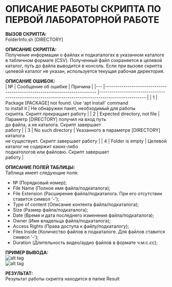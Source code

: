 # ОПИСАНИЕ РАБОТЫ СКРИПТА ПО ПЕРВОЙ ЛАБОРАТОРНОЙ РАБОТЕ  
**ВЫЗОВ СКРИПТА:**  
FolderInfo.sh [DIRECTORY]  

**ОПИСАНИЕ СКРИПТА:**  
Получение информации о файлах и подкаталогах в указанном каталоге в табличном формате (CSV). Полученный файл сохраняется в целевой каталог, путь до файла выводится в консоль. Если при вызове скрипта целевой каталог не указан, используется текущая рабочая директория.

**ОПИСАНИЕ ОШИБОК:**  
| № 	| Сообщение об ошибке                                                      	| Причина                                                                                            	|
|---	|--------------------------------------------------------------------------	|----------------------------------------------------------------------------------------------------	|
| 1 	| Package [PACKAGE] not found. Use 'apt install' command <br>to install it 	| Не обнаружен пакет, необходимый для работы<br>скрипта. Скрипт прекращает работу                    	|
| 2 	| Expected directory, not file                                             	| Параметр [DIRECTORY] получил на вход путь <br>до файла, а не каталога. Скрипт завершает <br>работу 	|
| 3 	| No such directory                                                        	| Указанного в параметре [DIRECTORY] каталога <br>не существует. Скрипт завершает работу             	|
| 4 	| Folder is empty                                                          	| Целевой каталог не содержит каких-либо <br>подкатологов или файловю. Скрипт завершает <br>работу   	|

**ОПИСАНИЕ ПОЛЕЙ ТАБЛИЦЫ:**  
Таблица имеет следующие поля: 
+ № (Порядковый номер);  
+	File Name (Полное имя файла/подкаталога);  
+ File Extension (Расширение файла/подкаталога. При его отсутствии ставится символ '-');  
+ Type of content (Описание контента файла/подкаталога);  
+	Size (Размер файла/подкаталога);  
+	Date (Время и дата последнего изменения файла/подкаталога);  
+ Owner (Имя владельца файла/подкаталога);  
+ Access Rights (Права доступа к файлу/подкаталогу);  
+ Files Inside (Количество файлов в подкаталоге. Для файлов ставится символ '-');  
+ Duration (Длительность видео/аудио файлов в формате ч:м:с.сс);  

**ПРИМЕР ВЫВОДА:**  
![alt tag](https://drive.google.com/open?id=1Kk9tA52Yr346OZPUsYl4EhyRuQM11F-G "Тестовая папка")  
![alt tag](https://drive.google.com/open?id=1D1H7iBXdu92zCiIHTF-e0NR2zIUmF8JV "Вывод сообщения после завершения скрипта")  

**РЕЗУЛЬТАТ:**  
Результат работы скрипта находится в папке Result
